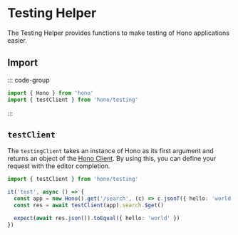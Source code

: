 # Testing Helper

The Testing Helper provides functions to make testing of Hono applications easier.

## Import

::: code-group

```ts [npm]
import { Hono } from 'hono'
import { testClient } from 'hono/testing'
```

:::

## `testClient`

The `testingClient` takes an instance of Hono as its first argument and returns an object of the [Hono Client](http://localhost:5173/guides/rpc#client). By using this, you can define your request with the editor completion.

```ts
import { testClient } from 'hono/testing'

it('test', async () => {
  const app = new Hono().get('/search', (c) => c.jsonT({ hello: 'world' }))
  const res = await testClient(app).search.$get()

  expect(await res.json()).toEqual({ hello: 'world' })
})
```
